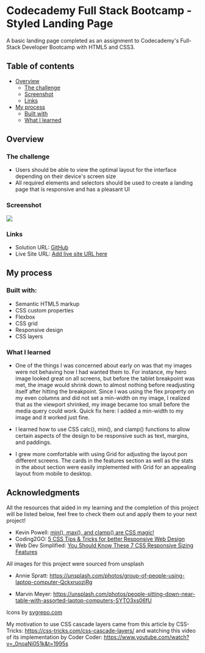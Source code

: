 # Codecademy Full Stack Bootcamp - Styled Landing Page

A basic landing page completed as an assignment to Codecademy's Full-Stack Developer Bootcamp with HTML5 and CSS3.

## Table of contents

- [Overview](#overview)
  - [The challenge](#the-challenge)
  - [Screenshot](#screenshot)
  - [Links](#links)
- [My process](#my-process)
  - [Built with](#built-with)
  - [What I learned](#what-i-learned)

## Overview

### The challenge

- Users should be able to view the optimal layout for the interface depending on their device's screen size
- All required elements and selectors should be used to create a landing page that is responsive and has a pleasant UI

### Screenshot

![](./screenshot.jpeg)

### Links

- Solution URL: [GitHub](https://github.com/jaycob-gomez/styled-landing-page?tab=readme-ov-file)
- Live Site URL: [Add live site URL here]()

## My process

### Built with:

- Semantic HTML5 markup
- CSS custom properties
- Flexbox
- CSS grid
- Responsive design
- CSS layers

### What I learned

- One of the things I was concerned about early on was that my images were not behaving how I had wanted them to. For instance, my hero image looked great on all screens, but before the tablet breakpoint was met, the image would shrink down to almost nothing before readjusting itself after hitting the breakpoint. Since I was using the flex property on my even columns and did not set a min-width on my image, I realized that as the viewport shrinked, my image became too small before the media query could work. Quick fix here: I added a min-width to my image and it worked just fine.

- I learned how to use CSS calc(), min(), and clamp() functions to allow certain aspects of the design to be responsive such as text, margins, and paddings.

- I grew more comfortable with using Grid for adjusting the layout pon different screens. The cards in the features section as well as the stats in the about section were easily implemented with Grid for an appealing layout from mobile to desktop.

## Acknowledgments

All the resources that aided in my learning and the completion of this project will be listed below, feel free to check them out and apply them to your next project!

- Kevin Powell: [min(), max(), and clamp() are CSS magic!](https://youtu.be/U9VF-4euyRo?si=mrgWNcRRSeIu3OMK)
- Coding2GO: [5 CSS Tips & Tricks for better Responsive Web Design](https://www.youtube.com/watch?v=2IV08sP9m3U&t=22s)
- Web Dev Simplified: [You Should Know These 7 CSS Responsive Sizing Features](https://youtu.be/1AyiCquK8zY?si=Ktsv0XeYPQiglofb)

All images for this project were sourced from unsplash

- Annie Spratt: https://unsplash.com/photos/group-of-people-using-laptop-computer-QckxruozjRg

- Marvin Meyer: https://unsplash.com/photos/people-sitting-down-near-table-with-assorted-laptop-computers-SYTO3xs06fU

Icons by [svgrepo.com](https://www.svgrepo.com/)

My motivation to use CSS cascade layers came from this article by CSS-Tricks: https://css-tricks.com/css-cascade-layers/ and watching this video of its implementation by Coder Coder: https://www.youtube.com/watch?v=_0noaNi051k&t=1995s

